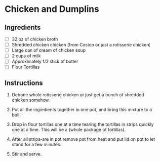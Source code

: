 # Chicken and Dumplins

## Ingredients
* [ ] 32 oz of chicken broth
* [ ] Shredded chicken chicken  (from Costco or just a rotisserie chicken)
* [ ] Large can of cream of chicken soup
* [ ] 2 cups of milk
* [ ] Approximately 1/2 stick of butter
* [ ] Flour Tortillas

## Instructions
1. Debone whole rotisserie chicken or just get a bunch of shredded chicken somehow. 

2. Put all the ingredients together in one pot, and bring this mixture to a boil. 

3. Drop in flour tortillas one at a time tearing the tortillas in strips quickly one at a time. This will be a (whole package of tortillas). 

4. After all strips-are in pot remove pot from heat and put lid on pot to let stand for a few minutes. 

5. Stir and serve.
